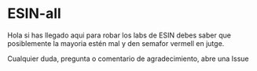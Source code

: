 # ESIN-all

Hola si has llegado aqui para robar los labs de ESIN debes saber que posiblemente la mayoria estén mal y den semafor vermell en jutge.

Cualquier duda, pregunta o comentario de agradecimiento, abre una Issue